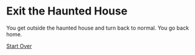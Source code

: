 # Exit the Haunted House
You get outside the haunted house and turn back to normal. You go back home.

[Start Over](live-die.md)